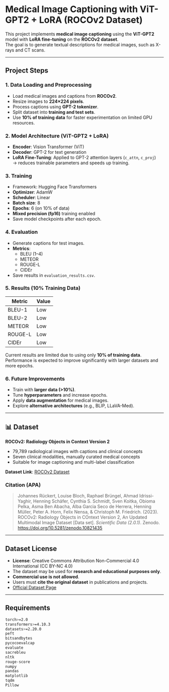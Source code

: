 # Medical Image Captioning with ViT-GPT2 + LoRA (ROCOv2 Dataset)

This project implements **medical image captioning** using the **ViT-GPT2** model with **LoRA fine-tuning** on the **ROCOv2 dataset**.  
The goal is to generate textual descriptions for medical images, such as X-rays and CT scans.

---

##  Project Steps

### 1. Data Loading and Preprocessing
- Load medical images and captions from **ROCOv2**.
- Resize images to **224×224 pixels**.
- Process captions using **GPT-2 tokenizer**.
- Split dataset into **training and test sets**.
- Use **10% of training data** for faster experimentation on limited GPU resources.

### 2. Model Architecture (ViT-GPT2 + LoRA)
- **Encoder**: Vision Transformer (ViT)
- **Decoder**: GPT-2 for text generation
- **LoRA Fine-Tuning**: Applied to GPT-2 attention layers (`c_attn`, `c_proj`)  
  → reduces trainable parameters and speeds up training.

### 3. Training
- Framework:  Hugging Face Transformers
- **Optimizer**: AdamW  
- **Scheduler**: Linear  
- **Batch size**: 8  
- **Epochs**: 6 (on 10% of data)  
- **Mixed precision (fp16)** training enabled  
- Save model checkpoints after each epoch.

### 4. Evaluation
- Generate captions for test images.
- **Metrics**:
  - BLEU (1–4)
  - METEOR
  - ROUGE-L
  - CIDEr
- Save results in `evaluation_results.csv`.

### 5. Results (10% Training Data)

| Metric   | Value  |
|----------|--------|
| BLEU-1   | Low    |
| BLEU-2   | Low    |
| METEOR   | Low    |
| ROUGE-L  | Low    |
| CIDEr    | Low    |

 Current results are limited due to using only **10% of training data**.  
Performance is expected to improve significantly with larger datasets and more epochs.

### 6. Future Improvements
- Train with **larger data (>10%)**.
- Tune **hyperparameters** and increase epochs.
- Apply **data augmentation** for medical images.
- Explore **alternative architectures** (e.g., BLIP, LLaVA-Med).

---

## 📊 Dataset
**ROCOv2: Radiology Objects in Context Version 2**  
- 79,789 radiological images with captions and clinical concepts  
- Seven clinical modalities, manually curated medical concepts  
- Suitable for image captioning and multi-label classification  

 **Dataset Link**: [ROCOv2 Dataset](https://zenodo.org/records/10821435)

###  Citation (APA)
> Johannes Rückert, Louise Bloch, Raphael Brüngel, Ahmad Idrissi-Yaghir, Henning Schäfer, Cynthia S. Schmidt, Sven Koitka, Obioma Pelka, Asma Ben Abacha, Alba Garcia Seco de Herrera, Henning Müller, Peter A. Horn, Felix Nensa, & Christoph M. Friedrich. (2023). ROCOv2: Radiology Objects in COntext Version 2, An Updated Multimodal Image Dataset [Data set]. *Scientific Data (2.0.1)*. Zenodo. https://doi.org/10.5281/zenodo.10821435

---

##  Dataset License
- **License**: Creative Commons Attribution Non-Commercial 4.0 International (CC BY-NC 4.0)  
- The dataset may be used for **research and educational purposes only**.  
- **Commercial use is not allowed**.  
- Users must **cite the original dataset** in publications and projects.  
- [Official Dataset Page](https://zenodo.org/records/10821435)

---

##  Requirements
```bash
torch>=2.0
transformers>=4.10.3
datasets>=2.20.0
peft
bitsandbytes
pycocoevalcap
evaluate
sacrebleu
nltk
rouge-score
numpy
pandas
matplotlib
tqdm
Pillow
